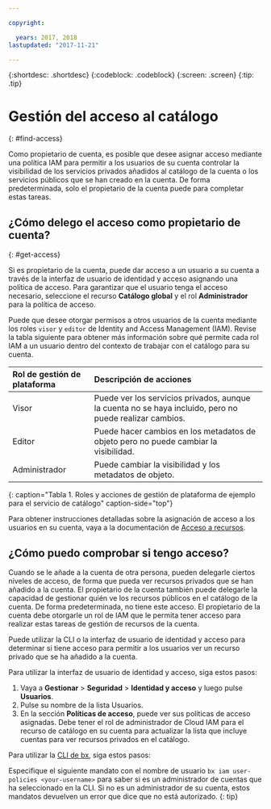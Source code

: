 ```yaml
---

copyright:

  years: 2017, 2018
lastupdated: "2017-11-21"

---
```


{:shortdesc: .shortdesc}
{:codeblock: .codeblock}
{:screen: .screen}
{:tip: .tip}

# Gestión del acceso al catálogo
{: #find-access}

Como propietario de cuenta, es posible que desee asignar acceso mediante una política IAM para permitir a los usuarios de su cuenta controlar la visibilidad de los servicios privados añadidos al catálogo de la cuenta o los servicios públicos que se han creado en la cuenta. De forma predeterminada, solo el propietario de la cuenta puede para completar estas tareas.

## ¿Cómo delego el acceso como propietario de cuenta?
{: #get-access}

Si es propietario de la cuenta, puede dar acceso a un usuario a su cuenta a través de la interfaz de usuario de identidad y acceso asignando una política de acceso. Para garantizar que el usuario tenga el acceso necesario, seleccione el recurso **Catálogo global** y el rol **Administrador** para la política de acceso.

Puede que desee otorgar permisos a otros usuarios de la cuenta mediante los roles `visor` y `editor` de Identity and Access Management (IAM). Revise la tabla siguiente para obtener más información sobre qué permite cada rol IAM a un usuario dentro del contexto de trabajar con el catálogo para su cuenta.

| Rol de gestión de plataforma | Descripción de acciones |
|:-----------------|:-----------------|
| Visor | Puede ver los servicios privados, aunque la cuenta no se haya incluido, pero no puede realizar cambios. |
| Editor | Puede hacer cambios en los metadatos de objeto pero no puede cambiar la visibilidad. |
| Administrador | Puede cambiar la visibilidad y los metadatos de objeto. |
{: caption="Tabla 1. Roles y acciones de gestión de plataforma de ejemplo para el servicio de catálogo" caption-side="top"}

Para obtener instrucciones detalladas sobre la asignación de acceso a los usuarios en su cuenta, vaya a la documentación de [Acceso a recursos](/docs/iam/mngiam.html#iammanidaccser#resourceaccess).


## ¿Cómo puedo comprobar si tengo acceso?

Cuando se le añade a la cuenta de otra persona, pueden delegarle ciertos niveles de acceso, de forma que pueda ver recursos privados que se han añadido a la cuenta. El propietario de la cuenta también puede delegarle la capacidad de gestionar quién ve los recursos públicos en el catálogo de la cuenta. De forma predeterminada, no tiene este acceso. El propietario de la cuenta debe otorgarle un rol de IAM que le permita tener acceso para realizar estas tareas de gestión de recursos de la cuenta.

Puede utilizar la CLI o la interfaz de usuario de identidad y acceso para determinar si tiene acceso para permitir a los usuarios ver un recurso privado que se ha añadido a la cuenta.

Para utilizar la interfaz de usuario de identidad y acceso, siga estos pasos:

1. Vaya a **Gestionar** > **Seguridad** > **Identidad y acceso** y luego pulse **Usuarios**.
2. Pulse su nombre de la lista Usuarios.
3. En la sección **Políticas de acceso**, puede ver sus políticas de acceso asignadas. Debe tener el rol de administrador de Cloud IAM para el recurso de catálogo en su cuenta para actualizar la lista que incluye cuentas para ver recursos privados en el catálogo.

Para utilizar la [CLI de bx](/docs/cli/reference/bluemix_cli/bx_cli.html#bx_commands_iam), siga estos pasos:

Especifique el siguiente mandato con el nombre de usuario `bx iam user-policies <your-username>` para saber si es un administrador de cuentas que ha seleccionado en la CLI. Si no es un administrador de su cuenta, estos mandatos devuelven un error que dice que no está autorizado.
{: tip}
